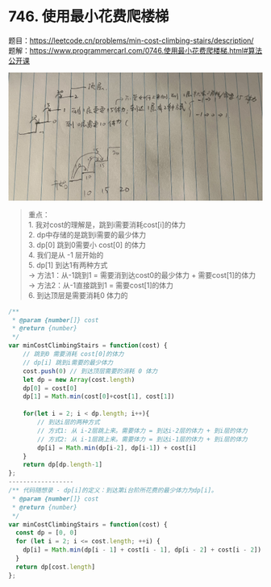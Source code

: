 # 746. 使用最小花费爬楼梯

题目：https://leetcode.cn/problems/min-cost-climbing-stairs/description/        
题解：https://www.programmercarl.com/0746.使用最小花费爬楼梯.html#算法公开课       

![plot](./img/746.jpg)

> 重点：        
    1. 我对cost的理解是，跳到i需要消耗cost[i]的体力                  
    2. dp中存储的是跳到i需要的最少体力               
    3. dp[0] 跳到0需要小 cost[0] 的体力       
    4. 我们是从 -1 层开始的         
    5. dp[1] 到达1有两种方式                  
        -> 方法1：从-1跳到1 = 需要消到达cost0的最少体力 + 需要cost[1]的体力         
        -> 方法2：从-1直接跳到1 = 需要cost[1]的体力        
    6. 到达顶层是需要消耗0 体力的          




```js
/**
 * @param {number[]} cost
 * @return {number}
 */
var minCostClimbingStairs = function(cost) {
    // 跳到0 需要消耗 cost[0]的体力
    // dp[i] 跳到i需要的最少体力
    cost.push(0) // 到达顶层需要的消耗 0 体力 
    let dp = new Array(cost.length)
    dp[0] = cost[0]
    dp[1] = Math.min(cost[0]+cost[1], cost[1])
    
    for(let i = 2; i < dp.length; i++){
        // 到达i层的两种方式
        // 方式1: 从 i-2层跳上来。需要体力 = 到达i-2层的体力 + 到i层的体力
        // 方式2: 从 i-1层跳上来。需要体力 = 到达i-1层的体力 + 到i层的体力
        dp[i] = Math.min(dp[i-2], dp[i-1]) + cost[i] 
    }
    return dp[dp.length-1]
};
------------------
/** 代码随想录 - dp[i]的定义：到达第i台阶所花费的最少体力为dp[i]。
 * @param {number[]} cost
 * @return {number}
 */
var minCostClimbingStairs = function(cost) {
  const dp = [0, 0]
  for (let i = 2; i <= cost.length; ++i) {
    dp[i] = Math.min(dp[i - 1] + cost[i - 1], dp[i - 2] + cost[i - 2])
  }
  return dp[cost.length]
};
```